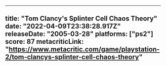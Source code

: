 
---
title: "Tom Clancy's Splinter Cell Chaos Theory"
date: "2022-04-09T23:38:28.917Z"
releaseDate: "2005-03-28"
platforms: ["ps2"]
score: 87
metacriticLink: "https://www.metacritic.com/game/playstation-2/tom-clancys-splinter-cell-chaos-theory"
---
